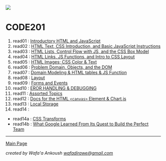![](https://i.pinimg.com/564x/9e/1c/dd/9e1cddd36cf4c13f0888b8dcb621ca31.jpg)

# CODE201

1. read01 : [Introductory HTML and JavaScript](class-01/class-01.md)
2. read02 : [HTML Text, CSS Introduction, and Basic JavaScript Instructions](class-02/class-02.md)
3. read03 : [HTML Lists, Control Flow with JS, and the CSS Box Model](class-03/class-03.md)
4. read04 : [HTML Links, JS Functions, and Intro to CSS Layout](class-04/class-04.md)
5. read05 : [HTML Images; CSS Color & Text](class-05/class-05.md)
6. read06 : [Problem Domain, Objects, and the DOM](class-06/class-06.md)
7. read07 : [Domain Modeling & HTML tables & JS Function](class-07/class-07.md)
8. read08 : [Layout](class-08/class-08.md)
9. read09 : [Forms and Events](class-09/class-09.md)
10. read10 : [EROR HANDLING & DEBUGGING](class-10/class-10.md)
11. read11 : [Assorted Topics](class-11/class-11.md)
12. read12 : [Docs for the HTML `<canvas>` Element & Chart.js](class-12/class-12.md)
13. read13 : [Local Storage](class-13/class-13.md)
14. read14 : 
- read14a : [CSS Transforms](class-14/class-14a.md)
- read14b : [What Google Learned From Its Quest to Build the Perfect Team](class-14/class-14b)

***

[Main Page](README.md)

*created by Wafa'a Ankoush wafadirawe@gmail.com* 